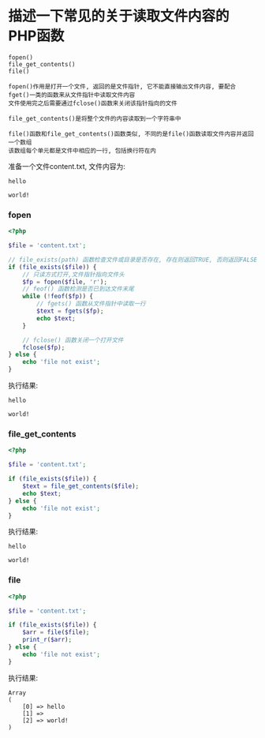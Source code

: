 # 描述一下常见的关于读取文件内容的PHP函数

```
fopen()
file_get_contents()
file()

fopen()作用是打开一个文件, 返回的是文件指针, 它不能直接输出文件内容, 要配合fget()一类的函数来从文件指针中读取文件内容
文件使用完之后需要通过fclose()函数来关闭该指针指向的文件

file_get_contents()是将整个文件的内容读取到一个字符串中

file()函数和file_get_contents()函数类似, 不同的是file()函数读取文件内容并返回一个数组
该数组每个单元都是文件中相应的一行, 包括换行符在内
```

准备一个文件content.txt, 文件内容为:
```
hello

world!
```

### fopen
```php
<?php

$file = 'content.txt';

// file_exists(path) 函数检查文件或目录是否存在, 存在则返回TRUE, 否则返回FALSE
if (file_exists($file)) {
    // 只读方式打开,文件指针指向文件头
    $fp = fopen($file, 'r');
    // feof() 函数检测是否已到达文件末尾
    while (!feof($fp)) {
        // fgets() 函数从文件指针中读取一行
        $text = fgets($fp);
        echo $text;
    }

    // fclose() 函数关闭一个打开文件
    fclose($fp);
} else {
    echo 'file not exist';
}
```
执行结果:
```
hello

world!
```
### file_get_contents
```php
<?php

$file = 'content.txt';

if (file_exists($file)) {
    $text = file_get_contents($file);
    echo $text;
} else {
    echo 'file not exist';
}
```
执行结果:
```
hello

world!
```
### file
```php
<?php

$file = 'content.txt';

if (file_exists($file)) {
    $arr = file($file);
    print_r($arr);
} else {
    echo 'file not exist';
}
```
执行结果:
```
Array
(
    [0] => hello
    [1] => 
    [2] => world!
)
```